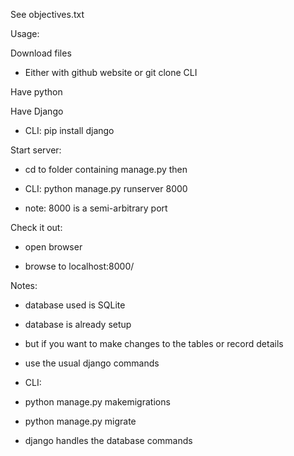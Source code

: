 See objectives.txt

Usage:

Download files 

  * Either with github website or git clone CLI

Have python

Have Django

  * CLI: pip install django

Start server:

  * cd to folder containing manage.py then

  * CLI: python manage.py runserver 8000
  
  * note: 8000 is a semi-arbitrary port

Check it out:

  * open browser
  
  * browse to localhost:8000/

Notes:

  * database used is SQLite

  * database is already setup

  * but if you want to make changes to the tables or record details

  * use the usual django commands
    
  *   CLI:

  * python manage.py makemigrations

  * python manage.py migrate

  * django handles the database commands
